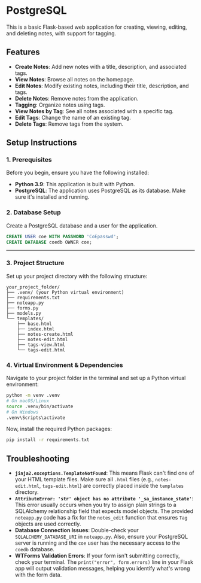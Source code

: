 # PostgreSQL
This is a basic Flask-based web application for creating, viewing, editing, and deleting notes, with support for tagging.

## Features

* **Create Notes**: Add new notes with a title, description, and associated tags.
* **View Notes**: Browse all notes on the homepage.
* **Edit Notes**: Modify existing notes, including their title, description, and tags.
* **Delete Notes**: Remove notes from the application.
* **Tagging**: Organize notes using tags.
* **View Notes by Tag**: See all notes associated with a specific tag.
* **Edit Tags**: Change the name of an existing tag.
* **Delete Tags**: Remove tags from the system.

## Setup Instructions

### 1. Prerequisites

Before you begin, ensure you have the following installed:

* **Python 3.9**: This application is built with Python.
* **PostgreSQL**: The application uses PostgreSQL as its database. Make sure it's installed and running.

### 2. Database Setup

Create a PostgreSQL database and a user for the application.

```sql
CREATE USER coe WITH PASSWORD 'CoEpasswd';
CREATE DATABASE coedb OWNER coe;
```
---

### 3\. Project Structure

Set up your project directory with the following structure:

```
your_project_folder/
├── .venv/ (your Python virtual environment)
├── requirements.txt
├── noteapp.py
├── forms.py
├── models.py
└── templates/
    ├── base.html
    ├── index.html
    ├── notes-create.html
    ├── notes-edit.html
    ├── tags-view.html
    └── tags-edit.html
```
### 4\. Virtual Environment & Dependencies

Navigate to your project folder in the terminal and set up a Python virtual environment:

```bash
python -m venv .venv
# On macOS/Linux
source .venv/bin/activate
# On Windows
.venv\Scripts\activate
```

Now, install the required Python packages:

```bash
pip install -r requirements.txt
```

## Troubleshooting

  * **`jinja2.exceptions.TemplateNotFound`**: This means Flask can't find one of your HTML template files. Make sure all `.html` files (e.g., `notes-edit.html`, `tags-edit.html`) are correctly placed inside the `templates` directory.
  * **`AttributeError: 'str' object has no attribute '_sa_instance_state'`**: This error usually occurs when you try to assign plain strings to a SQLAlchemy relationship field that expects model objects. The provided `noteapp.py` code has a fix for the `notes_edit` function that ensures `Tag` objects are used correctly.
  * **Database Connection Issues**: Double-check your `SQLALCHEMY_DATABASE_URI` in `noteapp.py`. Also, ensure your PostgreSQL server is running and the `coe` user has the necessary access to the `coedb` database.
  * **WTForms Validation Errors**: If your form isn't submitting correctly, check your terminal. The `print("error", form.errors)` line in your Flask app will output validation messages, helping you identify what's wrong with the form data.
